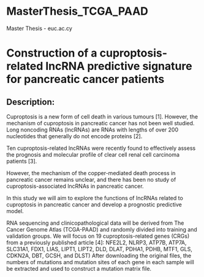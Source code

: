 # MasterThesis_TCGA_PAAD
Master Thesis - euc.ac.cy

# Construction of a cuproptosis-related lncRNA predictive signature for pancreatic cancer patients

## Description: 
Cuproptosis is a new form of cell death in various tumours [1]. However, the mechanism of cuproptosis in pancreatic cancer has not been well studied. Long noncoding RNAs (lncRNAs) are RNAs with lengths of over 200 nucleotides that generally do not encode proteins [2]. 

Ten cuproptosis-related lncRNAs were recently found to effectively assess the prognosis and molecular profile of clear cell renal cell carcinoma patients [3]. 

However, the mechanism of the copper-mediated death process in pancreatic cancer remains unclear, and there has been no study of cuproptosis-associated lncRNAs in pancreatic cancer.

In this study we will aim to explore the functions of lncRNAs related to cuproptosis in pancreatic cancer and develop a prognostic predictive model. 

RNA sequencing and clinicopathological data will be derived from The Cancer Genome Atlas (TCGA-PAAD) and randomly divided into training and validation groups. 
We will focus on 19 cuproptosis-related genes (CRGs) from a previously published article [4]: NFE2L2, NLRP3, ATP7B, ATP7A, SLC31A1, FDX1, LIAS, LIPT1, LIPT2, DLD, DLAT, PDHA1, PDHB, MTF1, GLS, CDKN2A, DBT, GCSH, and DLST) After downloading the original files, the numbers of mutations and mutation sites of each gene in each sample will be extracted and used to construct a mutation matrix file.
